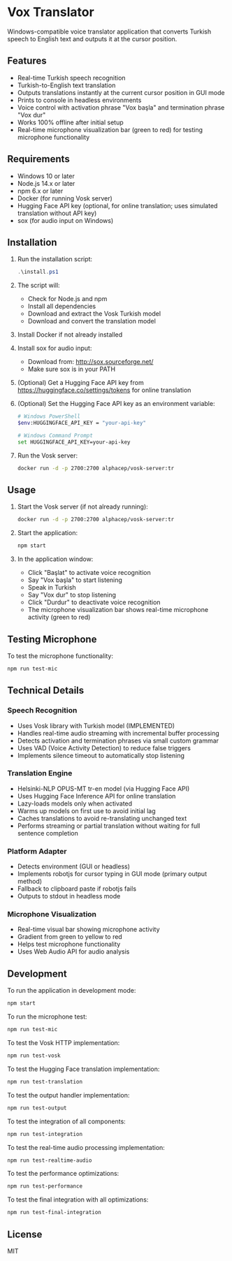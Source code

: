 # Vox Translator

Windows-compatible voice translator application that converts Turkish speech to English text and outputs it at the cursor position.

## Features

- Real-time Turkish speech recognition
- Turkish-to-English text translation
- Outputs translations instantly at the current cursor position in GUI mode
- Prints to console in headless environments
- Voice control with activation phrase "Vox başla" and termination phrase "Vox dur"
- Works 100% offline after initial setup
- Real-time microphone visualization bar (green to red) for testing microphone functionality

## Requirements

- Windows 10 or later
- Node.js 14.x or later
- npm 6.x or later
- Docker (for running Vosk server)
- Hugging Face API key (optional, for online translation; uses simulated translation without API key)
- sox (for audio input on Windows)

## Installation

1. Run the installation script:
   ```powershell
   .\install.ps1
   ```

2. The script will:
   - Check for Node.js and npm
   - Install all dependencies
   - Download and extract the Vosk Turkish model
   - Download and convert the translation model

3. Install Docker if not already installed
4. Install sox for audio input:
   - Download from: http://sox.sourceforge.net/
   - Make sure sox is in your PATH
5. (Optional) Get a Hugging Face API key from https://huggingface.co/settings/tokens for online translation
6. (Optional) Set the Hugging Face API key as an environment variable:
   ```bash
   # Windows PowerShell
   $env:HUGGINGFACE_API_KEY = "your-api-key"
   
   # Windows Command Prompt
   set HUGGINGFACE_API_KEY=your-api-key
   ```
7. Run the Vosk server:
   ```bash
   docker run -d -p 2700:2700 alphacep/vosk-server:tr
   ```

## Usage

1. Start the Vosk server (if not already running):
   ```bash
   docker run -d -p 2700:2700 alphacep/vosk-server:tr
   ```

2. Start the application:
   ```bash
   npm start
   ```

3. In the application window:
   - Click "Başlat" to activate voice recognition
   - Say "Vox başla" to start listening
   - Speak in Turkish
   - Say "Vox dur" to stop listening
   - Click "Durdur" to deactivate voice recognition
   - The microphone visualization bar shows real-time microphone activity (green to red)

## Testing Microphone

To test the microphone functionality:
```bash
npm run test-mic
```

## Technical Details

### Speech Recognition
- Uses Vosk library with Turkish model (IMPLEMENTED)
- Handles real-time audio streaming with incremental buffer processing
- Detects activation and termination phrases via small custom grammar
- Uses VAD (Voice Activity Detection) to reduce false triggers
- Implements silence timeout to automatically stop listening

### Translation Engine
- Helsinki-NLP OPUS-MT tr-en model (via Hugging Face API)
- Uses Hugging Face Inference API for online translation
- Lazy-loads models only when activated
- Warms up models on first use to avoid initial lag
- Caches translations to avoid re-translating unchanged text
- Performs streaming or partial translation without waiting for full sentence completion

### Platform Adapter
- Detects environment (GUI or headless)
- Implements robotjs for cursor typing in GUI mode (primary output method)
- Fallback to clipboard paste if robotjs fails
- Outputs to stdout in headless mode

### Microphone Visualization
- Real-time visual bar showing microphone activity
- Gradient from green to yellow to red
- Helps test microphone functionality
- Uses Web Audio API for audio analysis

## Development

To run the application in development mode:
```bash
npm start
```

To run the microphone test:
```bash
npm run test-mic
```

To test the Vosk HTTP implementation:
```bash
npm run test-vosk
```

To test the Hugging Face translation implementation:
```bash
npm run test-translation
```

To test the output handler implementation:
```bash
npm run test-output
```

To test the integration of all components:
```bash
npm run test-integration
```

To test the real-time audio processing implementation:
```bash
npm run test-realtime-audio
```

To test the performance optimizations:
```bash
npm run test-performance
```

To test the final integration with all optimizations:
```bash
npm run test-final-integration
```

## License

MIT